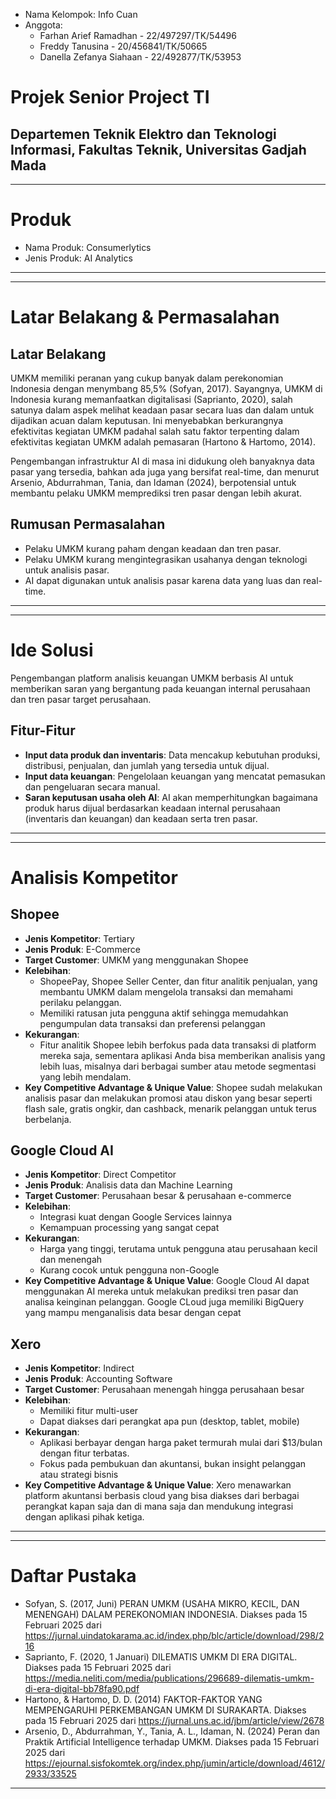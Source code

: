 * Nama Kelompok: Info Cuan
* Anggota:
    * Farhan Arief Ramadhan - 22/497297/TK/54496
    * Freddy Tanusina - 20/456841/TK/50665
    * Danella Zefanya Siahaan - 22/492877/TK/53953

# Projek Senior Project TI

## Departemen Teknik Elektro dan Teknologi Informasi, Fakultas Teknik, Universitas Gadjah Mada

---
# Produk
* Nama Produk: Consumerlytics
* Jenis Produk: AI Analytics
---

---
# Latar Belakang & Permasalahan

## Latar Belakang

UMKM memiliki peranan yang cukup banyak dalam perekonomian Indonesia dengan menymbang 85,5% (Sofyan, 2017). Sayangnya, UMKM di Indonesia kurang memanfaatkan digitalisasi (Saprianto, 2020), salah satunya dalam aspek melihat keadaan pasar secara luas dan dalam untuk dijadikan acuan dalam keputusan. Ini menyebabkan berkurangnya efektivitas kegiatan UMKM padahal salah satu faktor terpenting dalam efektivitas kegiatan UMKM adalah pemasaran (Hartono & Hartomo, 2014).

Pengembangan infrastruktur AI di masa ini didukung oleh banyaknya data pasar yang tersedia, bahkan ada juga yang bersifat real-time, dan menurut Arsenio, Abdurrahman, Tania, dan Idaman (2024), berpotensial untuk membantu pelaku UMKM memprediksi tren pasar dengan lebih akurat.

## Rumusan Permasalahan

* Pelaku UMKM kurang paham dengan keadaan dan tren pasar.
* Pelaku UMKM kurang mengintegrasikan usahanya dengan teknologi untuk analisis pasar.
* AI dapat digunakan untuk analisis pasar karena data yang luas dan real-time.
---

---
# Ide Solusi

Pengembangan platform analisis keuangan UMKM berbasis AI untuk memberikan saran yang bergantung pada keuangan internal perusahaan dan tren pasar target perusahaan.

## Fitur-Fitur

* **Input data produk dan inventaris**: Data mencakup kebutuhan produksi, distribusi, penjualan, dan jumlah yang tersedia untuk dijual.
* **Input data keuangan**: Pengelolaan keuangan yang mencatat pemasukan dan pengeluaran secara manual.
* **Saran keputusan usaha oleh AI**: AI akan memperhitungkan bagaimana produk harus dijual berdasarkan keadaan internal perusahaan (inventaris dan keuangan) dan keadaan serta tren pasar.
---

---
# Analisis Kompetitor

## Shopee

* **Jenis Kompetitor**: Tertiary
* **Jenis Produk**: E-Commerce
* **Target Customer**: UMKM yang menggunakan Shopee
* **Kelebihan**:
    * ShopeePay, Shopee Seller Center, dan fitur analitik penjualan, yang membantu UMKM dalam mengelola transaksi dan memahami perilaku pelanggan.
    * Memiliki ratusan juta pengguna aktif sehingga memudahkan pengumpulan data transaksi dan preferensi pelanggan
* **Kekurangan**:
    * Fitur analitik Shopee lebih berfokus pada data transaksi di platform mereka saja, sementara aplikasi Anda bisa memberikan analisis yang lebih luas, misalnya dari berbagai sumber atau metode segmentasi yang lebih mendalam.
* **Key Competitive Advantage & Unique Value**: Shopee sudah melakukan analisis pasar dan melakukan promosi atau diskon yang besar seperti flash sale, gratis ongkir, dan cashback, menarik pelanggan untuk terus berbelanja.

## Google Cloud AI

* **Jenis Kompetitor**: Direct Competitor
* **Jenis Produk**: Analisis data dan Machine Learning
* **Target Customer**: Perusahaan besar & perusahaan e-commerce
* **Kelebihan**:
    * Integrasi kuat dengan Google Services lainnya
    * Kemampuan processing yang sangat cepat
* **Kekurangan**:
    * Harga yang tinggi, terutama untuk pengguna atau perusahaan kecil dan menengah
    * Kurang cocok untuk pengguna non-Google
* **Key Competitive Advantage & Unique Value**: Google Cloud AI dapat menggunakan AI mereka untuk melakukan prediksi tren pasar dan analisa keinginan pelanggan. Google CLoud juga memiliki BigQuery yang mampu menganalisis data besar dengan cepat

## Xero

* **Jenis Kompetitor**: Indirect
* **Jenis Produk**: Accounting Software
* **Target Customer**: Perusahaan menengah hingga perusahaan besar
* **Kelebihan**:
    * Memiliki fitur multi-user
    * Dapat diakses dari perangkat apa pun (desktop, tablet, mobile) 
* **Kekurangan**:
    * Aplikasi berbayar dengan harga paket termurah mulai dari $13/bulan dengan fitur terbatas.
    * Fokus pada pembukuan dan akuntansi, bukan insight pelanggan atau strategi bisnis
* **Key Competitive Advantage & Unique Value**: Xero menawarkan platform akuntansi berbasis cloud yang bisa diakses dari berbagai perangkat kapan saja dan di mana saja dan mendukung integrasi dengan aplikasi pihak ketiga.
---

---
# Daftar Pustaka

* Sofyan, S. (2017, Juni) PERAN UMKM (USAHA MIKRO, KECIL, DAN MENENGAH) DALAM PEREKONOMIAN INDONESIA. Diakses pada 15 Februari 2025 dari https://jurnal.uindatokarama.ac.id/index.php/blc/article/download/298/216
* Saprianto, F. (2020, 1 Januari) DILEMATIS UMKM DI ERA DIGITAL. Diakses pada 15 Februari 2025 dari https://media.neliti.com/media/publications/296689-dilematis-umkm-di-era-digital-bb78fa90.pdf
* Hartono, & Hartomo, D. D. (2014) FAKTOR-FAKTOR YANG MEMPENGARUHI PERKEMBANGAN UMKM DI SURAKARTA. Diakses pada 15 Februari 2025 dari https://jurnal.uns.ac.id/jbm/article/view/2678 
* Arsenio, D., Abdurrahman, Y., Tania, A. L., Idaman, N. (2024) Peran dan Praktik Artificial Intelligence terhadap UMKM. Diakses pada 15 Februari 2025 dari https://ejournal.sisfokomtek.org/index.php/jumin/article/download/4612/2933/33525 
---